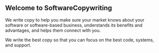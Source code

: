 ## Welcome to SoftwareCopywriting

We write copy to help you make sure your market knows about your software or software-based business, understands its benefits and advantages, and helps them connect with you. 

We write the best copy so that you can focus on the best code, systems, and support.
